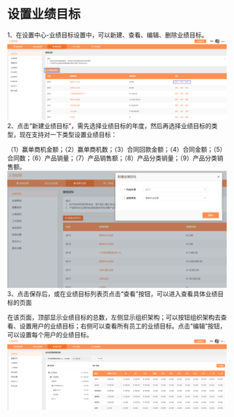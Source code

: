 # 设置业绩目标

1、在设置中心-业绩目标设置中，可以新建、查看、编辑、删除业绩目标。![](/assets/lix设置业绩目标.png)2、点击“新建业绩目标”，需先选择业绩目标的年度，然后再选择业绩目标的类型，现在支持对一下类型设置业绩目标：

（1）赢单商机金额；（2）赢单商机数；（3）合同回款金额；（4）合同金额；（5）合同数；（6）产品销量；（7）产品销售额；（8）产品分类销量；（9）产品分类销售额。![](/assets/lix业绩目标3.png)3、点击保存后，或在业绩目标列表页点击“查看”按钮，可以进入查看具体业绩目标的页面

在该页面，顶部显示业绩目标的总数，左侧显示组织架构；可以按钮组织架构去查看、设置用户的业绩目标；右侧可以查看所有员工的业绩目标。点击“编辑”按钮，可以设置每个用户的业绩目标。![](/assets/lix业绩目标5.png)

